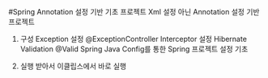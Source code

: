 #Spring Annotation 설정 기반 기초 프로젝트
Xml 설정 아닌 Annotation 설정 기반 프로젝트 

1. 구성 
Exception 설정 @ExceptionController
Interceptor 설정
Hibernate Validation @Valid
Spring Java Config를 통한 Spring 프로젝트 설정 기초 

2. 실행
받아서 이클립스에서 바로 실행
